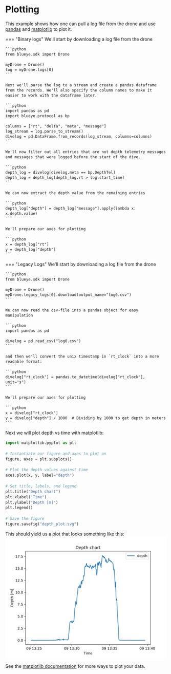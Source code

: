 # Plotting
This example shows how one can pull a log file from the drone and use
[pandas](https://pandas.pydata.org/) and [matplotlib](https://matplotlib.org/) to plot
it.

=== "Binary logs"
    We'll start by downloading a log file from the drone

    ```python
    from blueye.sdk import Drone

    myDrone = Drone()
    log = myDrone.logs[0]
    ```

    Next we'll parse the log to a stream and create a pandas dataframe from the records. We'll also specify the column names to make it easier to work with the dataframe later.

    ```python
    import pandas as pd
    import blueye.protocol as bp

    columns = ["rt", "delta", "meta", "message"]
    log_stream = log.parse_to_stream()
    divelog = pd.DataFrame.from_records(log_stream, columns=columns)
    ```

    We'll now filter out all entries that are not depth telemetry messages and messages that were logged before the start of the dive.

    ```python
    depth_log = divelog[divelog.meta == bp.DepthTel]
    depth_log = depth_log[depth_log.rt > log.start_time]
    ```

    We can now extract the depth value from the remaining entries

    ```python
    depth_log["depth"] = depth_log["message"].apply(lambda x: x.depth.value)
    ```

    We'll prepare our axes for plotting

    ```python
    x = depth_log["rt"]
    y = depth_log["depth"]
    ```

=== "Legacy Logs"
    We'll start by downloading a log file from the drone

    ```python
    from blueye.sdk import Drone

    myDrone = Drone()
    myDrone.legacy_logs[0].download(output_name="log0.csv")
    ```

    We can now read the csv-file into a pandas object for easy manipulation

    ```python
    import pandas as pd

    divelog = pd.read_csv("log0.csv")
    ```

    and then we'll convert the unix timestamp in `rt_clock` into a more readable format:

    ```python
    divelog["rt_clock"] = pandas.to_datetime(divelog["rt_clock"], unit="s")
    ```

    We'll prepare our axes for plotting

    ```python
    x = divelog["rt_clock"]
    y = divelog["depth"] / 1000  # Dividing by 1000 to get depth in meters
    ```

Next we will plot depth vs time with matplotlib:
```python
import matplotlib.pyplot as plt

# Instantiate our figure and axes to plot on
figure, axes = plt.subplots()

# Plot the depth values against time
axes.plot(x, y, label="depth")

# Set title, labels, and legend
plt.title("Depth chart")
plt.xlabel("Time")
plt.ylabel("Depth [m]")
plt.legend()

# Save the figure
figure.savefig("depth_plot.svg")
```

This should yield us a plot that looks something like this:
![plot](../media/depth_plot.svg)

See the [matplotlib documentation](https://matplotlib.org/contents.html) for more ways
to plot your data.
